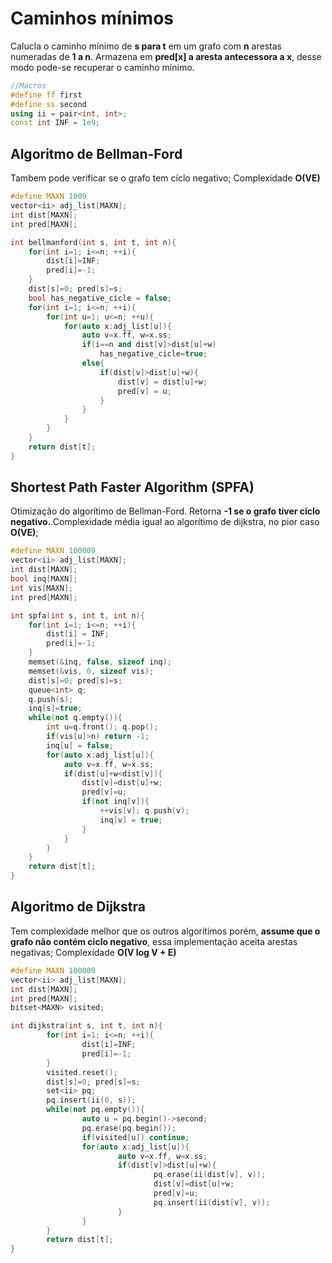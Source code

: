 # Caminhos mínimos

Calucla o caminho mínimo de **s para t** em um grafo com **n** arestas numeradas de **1 a n**. Armazena em **pred[x] a aresta antecessora a x**, desse modo pode-se recuperar o caminho mínimo.

```c++
//Macros
#define ff first
#define ss second
using ii = pair<int, int>;
const int INF = 1e9;
```
## Algoritmo de Bellman-Ford

Tambem pode verificar se o grafo tem cíclo negativo; Complexidade **O(VE)** 
```c++
#define MAXN 1009
vector<ii> adj_list[MAXN];
int dist[MAXN];
int pred[MAXN];

int bellmanford(int s, int t, int n){
    for(int i=1; i<=n; ++i){
        dist[i]=INF;
        pred[i]=-1;
    }
    dist[s]=0; pred[s]=s;
    bool has_negative_cicle = false;
    for(int i=1; i<=n; ++i){
        for(int u=1; u<=n; ++u){
            for(auto x:adj_list[u]){
                auto v=x.ff, w=x.ss;
                if(i==n and dist[v]>dist[u]+w)
                    has_negative_cicle=true;
                else{
                    if(dist[v]>dist[u]+w){
                        dist[v] = dist[u]+w;
                        pred[v] = u;
                    }
                }
            }
        }
    }
    return dist[t];
}
```
## Shortest Path Faster Algorithm (SPFA)

Otimização do algorítimo de Bellman-Ford. Retorna **-1 se o grafo tiver ciclo negativo.**.Complexidade média igual ao algorítimo de dijkstra, no pior caso **O(VE)**;

```c++
#define MAXN 100009
vector<ii> adj_list[MAXN];
int dist[MAXN];
bool inq[MAXN];
int vis[MAXN];
int pred[MAXN];

int spfa(int s, int t, int n){
    for(int i=1; i<=n; ++i){
        dist[i] = INF;
        pred[i]=-1;
    }
    memset(&inq, false, sizeof inq);
    memset(&vis, 0, sizeof vis);
    dist[s]=0; pred[s]=s;
    queue<int> q;
    q.push(s);
    inq[s]=true;
    while(not q.empty()){
        int u=q.front(); q.pop();
        if(vis[u]>n) return -1;
        inq[u] = false;
        for(auto x:adj_list[u]){
            auto v=x.ff, w=x.ss;
            if(dist[u]+w<dist[v]){
                dist[v]=dist[u]+w;
                pred[v]=u;
                if(not inq[v]){
                    ++vis[v]; q.push(v);
                    inq[v] = true;
                }
            }
        }
    }
    return dist[t];
}

```

## Algoritmo de Dijkstra

Tem complexidade melhor que os outros algorítimos porém, **assume que o grafo não contém ciclo negativo**, essa implementação aceita arestas negativas; Complexidade **O(V log V + E)**

```c++
#define MAXN 100009
vector<ii> adj_list[MAXN];
int dist[MAXN];
int pred[MAXN];
bitset<MAXN> visited;

int dijkstra(int s, int t, int n){
        for(int i=1; i<=n; ++i){
                dist[i]=INF;
                pred[i]=-1;
        }
        visited.reset();
        dist[s]=0; pred[s]=s;
        set<ii> pq;
        pq.insert(ii(0, s));
        while(not pq.empty()){
                auto u = pq.begin()->second;
                pq.erase(pq.begin());
                if(visited[u]) continue;
                for(auto x:adj_list[u]){
                        auto v=x.ff, w=x.ss;
                        if(dist[v]>dist[u]+w){
                                pq.erase(ii(dist[v], v));
                                dist[v]=dist[u]+w;
                                pred[v]=u;
                                pq.insert(ii(dist[v], v));
                        }
                }
        }
        return dist[t];
}
```
<div style="page-break-after: always;"></div>